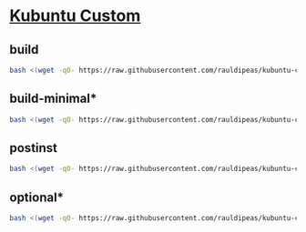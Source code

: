 # [Kubuntu Custom](https://hackmd.io/@rauldipeas/kubuntu-custom)
## build
```bash
bash <(wget -qO- https://raw.githubusercontent.com/rauldipeas/kubuntu-custom/main/build.sh)
```
## build-minimal*
```bash
bash <(wget -qO- https://raw.githubusercontent.com/rauldipeas/kubuntu-custom/main/build-minimal.sh)
```
## postinst
```bash
bash <(wget -qO- https://raw.githubusercontent.com/rauldipeas/kubuntu-custom/main/postinst.sh)
```
## optional*
```bash
bash <(wget -qO- https://raw.githubusercontent.com/rauldipeas/kubuntu-custom/main/optional.sh)
```